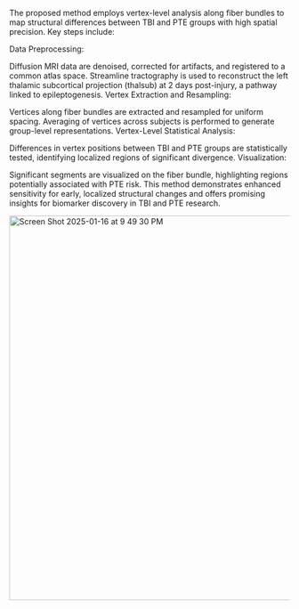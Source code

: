 The proposed method employs vertex-level analysis along fiber bundles to map structural differences between TBI and PTE groups with high spatial precision. Key steps include:

Data Preprocessing:

Diffusion MRI data are denoised, corrected for artifacts, and registered to a common atlas space.
Streamline tractography is used to reconstruct the left thalamic subcortical projection (thalsub) at 2 days post-injury, a pathway linked to epileptogenesis.
Vertex Extraction and Resampling:

Vertices along fiber bundles are extracted and resampled for uniform spacing.
Averaging of vertices across subjects is performed to generate group-level representations.
Vertex-Level Statistical Analysis:

Differences in vertex positions between TBI and PTE groups are statistically tested, identifying localized regions of significant divergence.
Visualization:

Significant segments are visualized on the fiber bundle, highlighting regions potentially associated with PTE risk.
This method demonstrates enhanced sensitivity for early, localized structural changes and offers promising insights for biomarker discovery in TBI and PTE research.

<img width="691" alt="Screen Shot 2025-01-16 at 9 49 30 PM" src="https://github.com/user-attachments/assets/b566226e-3680-41de-a65b-13b87a30fa27" />
